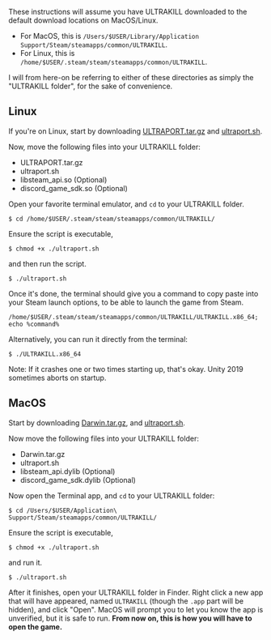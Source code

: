These instructions will assume you have ULTRAKILL downloaded to the default download locations on MacOS/Linux.

- For MacOS, this is `/Users/$USER/Library/Application Support/Steam/steamapps/common/ULTRAKILL`.
- For Linux, this is `/home/$USER/.steam/steam/steamapps/common/ULTRAKILL`.

I will from here-on be referring to either of these directories as simply the "ULTRAKILL folder", for the sake of convenience.

## Linux

If you're on Linux, start by downloading [ULTRAPORT.tar.gz](https://github.com/coatlessali/UltraNix/blob/main/ULTRAPORT.tar.gz) and [ultraport.sh](https://github.com/coatlessali/UltraNix/blob/main/ultraport.sh).

Now, move the following files into your ULTRAKILL folder:

- ULTRAPORT.tar.gz
- ultraport.sh
- libsteam_api.so (Optional)
- discord_game_sdk.so (Optional)

Open your favorite terminal emulator, and `cd` to your ULTRAKILL folder.

`$ cd /home/$USER/.steam/steam/steamapps/common/ULTRAKILL/`

Ensure the script is executable,

`$ chmod +x ./ultraport.sh`

and then run the script.

`$ ./ultraport.sh`

Once it's done, the terminal should give you a command to copy paste into your Steam launch options, to be able to launch the game from Steam.

`/home/$USER/.steam/steam/steamapps/common/ULTRAKILL/ULTRAKILL.x86_64; echo %command%`

Alternatively, you can run it directly from the terminal:

`$ ./ULTRAKILL.x86_64`

Note: If it crashes one or two times starting up, that's okay. Unity 2019 sometimes aborts on startup.

## MacOS

Start by downloading [Darwin.tar.gz](https://github.com/coatlessali/UltraNix/blob/main/Darwin.tar.gz), and [ultraport.sh](https://github.com/coatlessali/UltraNix/blob/main/ultraport.sh).

Now move the following files into your ULTRAKILL folder:

- Darwin.tar.gz
- ultraport.sh
- libsteam_api.dylib (Optional)
- discord_game_sdk.dylib (Optional)

Now open the Terminal app, and `cd` to your ULTRAKILL folder:

`$ cd /Users/$USER/Application\ Support/Steam/steamapps/common/ULTRAKILL/`

Ensure the script is executable,

`$ chmod +x ./ultraport.sh`

and run it.

`$ ./ultraport.sh`

After it finishes, open your ULTRAKILL folder in Finder. Right click a new app that will have appeared, named `ULTRAKILL` (though the `.app` part will be hidden), and click "Open". MacOS will prompt you to let you know the app is unverified, but it is safe to run. **From now on, this is how you will have to open the game.**